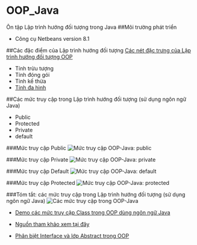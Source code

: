 ﻿# OOP_Java
Ôn tập Lập trình hướng đối tượng trong Java
##Môi trường phát triển
+ Công cụ Netbeans version 8.1

##Các đặc điểm của Lập trình hướng đối tượng
[Các nét đặc trưng của Lập trình hướng đối tượng OOP](http://javae.net/nhung-dac-trung-co-ban-trong-lap-trinh-huong-doi-tuong-oops/)
+ Tính trừu tượng
+ Tính đóng gói
+ Tính kế thừa
+ [Tính đa hình](https://github.com/trantrungnt/LearnDaHinh)

##Các mức truy cập trong Lập trình hướng đối tượng (sử dụng ngôn ngữ Java)
+ Public
+ Protected
+ Private
+ default

###Mức truy cập Public
![Mức truy cập OOP-Java: public](http://i477.photobucket.com/albums/rr132/trungepu/MucTruyCap_OOP_Java_zpshurperhk.png)

###Mức truy cập Private
![Mức truy cập OOP-Java: private](http://i477.photobucket.com/albums/rr132/trungepu/MucTruyCap_private_OOP_Java_zpsnpyl2xl7.png)

###Mức truy cập Default
![Mức truy cập OOP-Java: default](http://i477.photobucket.com/albums/rr132/trungepu/MucTruyCap_default_OOP_Java_zpsg4acmcnw.png)

###Mức truy cập Protected
![Mức truy cập OOP-Java: protected](http://i477.photobucket.com/albums/rr132/trungepu/MucTruyCap_protected_OOP_Java_zpswkyqiiyh.png)

###Tóm tắt: các mức truy cập trong Lập trình hướng đối tượng (sử dụng ngôn ngữ Java)
![Các mức truy cập trong OOP-Java](http://i477.photobucket.com/albums/rr132/trungepu/OOP-Java-CacMucTruyCap_v1_zpscpyqq5bz.png)

* [Demo các mức truy cập Class trong OOP dùng ngôn ngữ Java](https://github.com/trantrungnt/DemoAccessOOP.git)

* [Nguồn tham khảo xem tại đây](http://www.nguyenvanquan7826.com/2013/09/07/java-cac-muc-truy-cap-trong-java-modifier-in-java/)
* [Phân biệt Interface và lớp Abstract trong OOP](http://kythuatlaptrinh.com/noi-dung/phan-biet-interface-va-lop-abstract-trong-oop.html)

